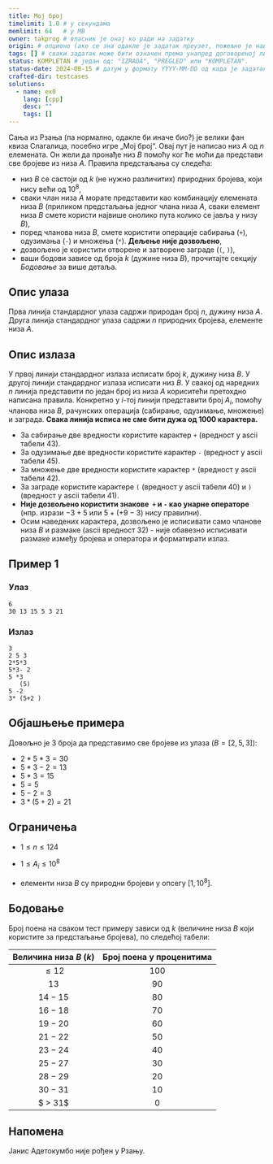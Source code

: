 ```yaml
---
title: Мој број
timelimit: 1.0 # у секундама
memlimit: 64   # y MB
owner: takprog # власник је онај ко ради на задатку
origin: # опционо (ако се зна одакле је задатак преузет, пожељно је навести извор)
tags: [] # сваки задатак може бити означен према унапред договореној листи ознака
status: KOMPLETAN # један од: "IZRADA", "PREGLED" или "KOMPLETAN".
status-date: 2024-08-15 # датум у формату YYYY-MM-DD од када је задатак у наведеном статусу
crafted-dir: testcases
solutions:
  - name: ex0
    lang: [cpp]
    desc: ""
    tags: []
---
```


Сања из Рзања (па нормално, одакле би иначе био?) је велики фан квиза Слагалица, посебно игре „Мој број“. Овај пут је написао низ $A$ од $n$ елемената. Он жели да пронађе низ $B$ помоћу ког ће моћи да представи све бројеве из низа $A$. Правила предстаљања су следећа:

- низ $B$ се састоји од $k$ (не нужно различитих) природних бројева, који нису већи од $10^8$,
- сваки члан низа $A$ морате представити као комбинацију елемената низа $B$ (приликом предстаљања једног члана низа $A$, сваки елемент низа $B$ смете користи највише онолико пута колико се јавља у низу $B$),
- поред чланова низа $B$, смете користити операције сабирања (`+`), одузимања (`-`) и множења (`*`). **Дељење није дозвољено**,
- дозвољено је користити отворене и затворене заграде (`(`, `)`),
- ваши бодови зависе од броја $k$ (дужине низа $B$), прочитајте секцију *Бодовање* за више детаља.

## Опис улаза

Прва линија стандардног улаза садржи природан број $n$, дужину низа $A$.
Друга линија стандардног улаза садржи $n$ природних бројева, елементе низа $A$.

## Опис излаза

У првој линији стандардног излаза исписати број $k$, дужину низа $B$.
У другој линији стандардног излаза исписати низ $B$.
У свакој од наредних $n$ линија представити по један број из низа $A$ кориситећи претохдно написана правила. Конкретно у $i$-тој линији представити број $A_i$, помоћу чланова низа $B$, рачунских операција (сабирање, одузимање, множење) и заграда. **Свака линија исписа не сме бити дужа од $1000$ карактера.**

- За сабирање две вредности користите карактер `+` (вредност у ascii табели $43$).
- За одузимање две вредности користите карактер `-` (вредност у ascii табели $45$).
- За множење две вредности користите карактер `*` (вредност у ascii табели $42$).
- За заграде користите карактере `(` (вредност у ascii табели $40$) и `)` (вредност у ascii табели $41$).
- **Није дозвољено користити знакове ​ `+` и `-` као унарне операторе** (нпр. изрази $-3+5$ или $5+(+9-3)$ нису правилни).
- Осим наведених карактера, дозвољено је исписивати само чланове низа $B$ и размаке (ascii вредност $32$) - није обавезно исписивати размаке између бројева и оператора и форматирати излаз.

## Пример 1

### Улаз

~~~
6
30 13 15 5 3 21
~~~

### Излаз

~~~
3
2 5 3
2*5*3
5*3- 2
5 *3
   (5)
5 -2
3* (5+2 )
~~~


## Објашњење примера

Довољно је $3$ броја да представимо све бројеве из улаза ($B = [2, 5, 3]$):

- $2*5*3=30$
- $5*3-2=13$
- $5*3=15$
- $5=5$
- $5-2=3$
- $3*(5+2)=21$

## Ограничења

- $1 \leq n \leq 124$
- $1 \leq A_i \leq 10^8$

- елементи низа $B$ су природни бројеви у опсегу $[1, 10^8]$.


## Бодовање

Број поена на сваком тест примеру зависи од $k$ (величине низа $B$ који користите за предстаљање бројева), по следећoj табели:

|         Величина низа $B$ ($k$)          |  Број поена у проценитима |
|:---------------------:|:-------------------------:|
|         $\leq 12$  |$100$|
|           $13$     |$90$|
|          $14-15$   |$80$|
|          $16-18$   |$70$|
|          $19-20$   |$60$|
|          $21-22$   |$50$|
|          $23-24$   |$40$|
|          $25-27$   |$30$|
|          $28-29$   |$20$|
|          $30-31$   |$10$|
|          $ > 31$   |$0$|

## Напомена

Јанис Адетокумбо није рођен у Рзању.
